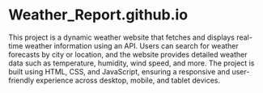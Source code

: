 # Weather_Report.github.io

This project is a dynamic weather website that fetches and displays real-time weather information using an API. Users can search for weather forecasts by city or location, and the website provides detailed weather data such as temperature, humidity, wind speed, and more. The project is built using HTML, CSS, and JavaScript, ensuring a responsive and user-friendly experience across desktop, mobile, and tablet devices.
